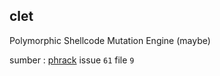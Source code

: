 clet
---
Polymorphic Shellcode Mutation Engine (maybe)

sumber : <a href ="http://phrack.org/issues/61/9.html">phrack</a> issue `61` file `9`
